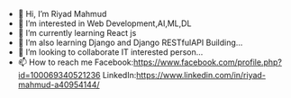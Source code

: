 - 👋 Hi, I’m Riyad Mahmud
- 👀 I’m interested in Web Development,AI,ML,DL
- 🌱 I’m currently learning React js
- 🌱 I’m also learning Django and Django RESTfulAPI Building... 
- 💞️ I’m looking to collaborate IT interested person...
- 📫 How to reach me Facebook:https://www.facebook.com/profile.php?id=100069340521236
                      LinkedIn:https://www.linkedin.com/in/riyad-mahmud-a40954144/

<!---
RiyadMahmud2021/RiyadMahmud2021 is a ✨ special ✨ repository because its `README.md` (this file) appears on your GitHub profile.
You can click the Preview link to take a look at your changes.
--->
